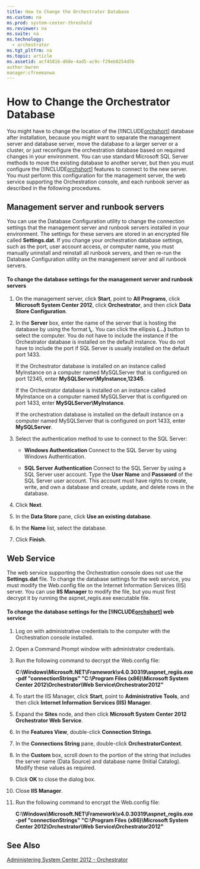 ```yaml
---
title: How to Change the Orchestrator Database
ms.custom: na
ms.prod: system-center-threshold
ms.reviewer: na
ms.suite: na
ms.technology: 
  - orchestrator
ms.tgt_pltfrm: na
ms.topic: article
ms.assetid: acf45816-d68e-4ad5-ac9c-f29eb8254d5b
author:bwren
manager:cfreemanwa
---
```

# How to Change the Orchestrator Database
You might have to change the location of the [!INCLUDE[orchshort](../../om/manage/includes/orchshort_md.md)] database after installation, because you might want to separate the management server and database server, move the database to a larger server or a cluster, or just reconfigure the orchestration database based on required changes in your environment. You can use standard Microsoft SQL Server methods to move the existing database to another server, but then you must configure the [!INCLUDE[orchshort](../../om/manage/includes/orchshort_md.md)] features to connect to the new server. You must perform this configuration for the management server, the web service supporting the Orchestration console, and each runbook server as described in the following procedures.  
  
## Management server and runbook servers  
You can use the Database Configuration utility to change the connection settings that the management server and runbook servers installed in your environment. The settings for these servers are stored in an encrypted file called **Settings.dat**. If you change your orchestration database settings, such as the port, user account access, or computer name, you must manually uninstall and reinstall all runbook servers, and then re\-run the Database Configuration utility on the management server and all runbook servers.  
  
#### To change the database settings for the management server and runbook servers  
  
1.  On the management server, click **Start**, point to **All Programs**, click **Microsoft System Center 2012**, click **Orchestrator**, and then click **Data Store Configuration**.  
  
2.  In the **Server** box, enter the name of the server that is hosting the database by using the format **<server>\\<instance>,<port>**. You can click the ellipsis **\(...\)** button to select the computer. You do not have to include the instance if the Orchestrator database is installed on the default instance. You do not have to include the port if SQL Server is usually installed on the default port 1433.  
  
    If the Orchestrator database is installed on an instance called MyInstance on a computer named MySQLServer that is configured on port 12345, enter **MySQLServer\\MyInstance,12345**.  
  
    If the Orchestrator database is installed on an instance called MyInstance on a computer named MySQLServer that is configured on port 1433, enter **MySQLServer\\MyInstance**.  
  
    If the orchestration database is installed on the default instance on a computer named MySQLServer that is configured on port 1433, enter **MySQLServer**.  
  
3.  Select the authentication method to use to connect to the SQL Server:  
  
    -   **Windows Authentication** Connect to the SQL Server by using Windows Authentication.  
  
    -   **SQL Server Authentication** Connect to the SQL Server by using a SQL Server user account. Type the **User Name** and **Password** of the SQL Server user account. This account must have rights to create, write, and own a database and create, update, and delete rows in the database.  
  
4.  Click **Next**.  
  
5.  In the **Data Store** pane, click **Use an existing database**.  
  
6.  In the **Name** list, select the database.  
  
7.  Click **Finish**.  
  
## Web Service  
The web service supporting the Orchestration console does not use the **Settings.dat** file. To change the database settings for the web service, you must modify the Web.config file on the Internet Information Services \(IIS\) server. You can use **IIS Manager** to modify the file, but you must first decrypt it by running the aspnet\_regiis.exe executable file.  
  
#### To change the database settings for the [!INCLUDE[orchshort](../../om/manage/includes/orchshort_md.md)] web service  
  
1.  Log on with administrative credentials to the computer with the Orchestration console installed.  
  
2.  Open a Command Prompt window with administrator credentials.  
  
3.  Run the following command to decrypt the Web.config file:  
  
    **C:\\Windows\\Microsoft.NET\\Framework\\v4.0.30319\\aspnet\_regiis.exe \-pdf "connectionStrings" "C:\\Program Files \(x86\)\\Microsoft System Center 2012\\Orchestrator\\Web Service\\Orchestrator2012"**  
  
4.  To start the IIS Manager, click **Start**, point to **Administrative Tools**, and then click **Internet Information Services \(IIS\) Manager**.  
  
5.  Expand the **Sites** node, and then click **Microsoft System Center 2012 Orchestrator Web Service**.  
  
6.  In the **Features View**, double\-click **Connection Strings**.  
  
7.  In the **Connections String** pane, double\-click **OrchestratorContext**.  
  
8.  In the **Custom** box, scroll down to the portion of the string that includes the server name \(Data Source\) and database name \(Initial Catalog\). Modify these values as required.  
  
9. Click **OK** to close the dialog box.  
  
10. Close **IIS Manager**.  
  
11. Run the following command to encrypt the Web.config file:  
  
    **C:\\Windows\\Microsoft.NET\\Framework\\v4.0.30319\\aspnet\_regiis.exe \-pef "connectionStrings" "C:\\Program Files \(x86\)\\Microsoft System Center 2012\\Orchestrator\\Web Service\\Orchestrator2012"**  
  
## See Also  
[Administering System Center 2012 - Orchestrator](../../orch/manage/Administering-System-Center-2012---Orchestrator.md)  
  
